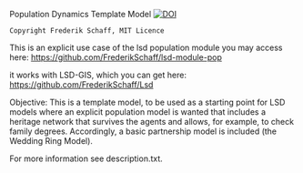 Population Dynamics Template Model [![DOI](https://zenodo.org/badge/181461657.svg)](https://zenodo.org/badge/latestdoi/181461657)


```
Copyright Frederik Schaff, MIT Licence
```

This is an explicit use case of the lsd population module you may access here:
https://github.com/FrederikSchaff/lsd-module-pop

it works with LSD-GIS, which you can get here:
https://github.com/FrederikSchaff/Lsd

Objective: This is a template model, to be used as a starting point for LSD
models where an explicit population model is wanted that includes a heritage
network that survives the agents and allows, for example, to check family
degrees. Accordingly, a basic partnership model is included (the Wedding Ring Model).

For more information see description.txt.
